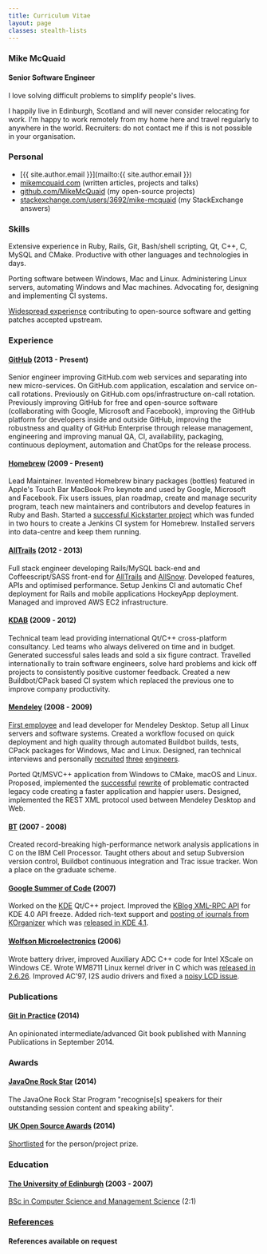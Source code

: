 ```yaml
---
title: Curriculum Vitae
layout: page
classes: stealth-lists
---
```

### Mike McQuaid

#### Senior Software Engineer
I love solving difficult problems to simplify people's lives.

I happily live in Edinburgh, Scotland and will never consider relocating for work. I'm happy to work remotely from my home here and travel regularly to anywhere in the world. Recruiters: do not contact me if this is not possible in your organisation.

### Personal
* [{{ site.author.email }}](mailto:{{ site.author.email }})
* [mikemcquaid.com](/) (written articles, projects and talks)
* [github.com/MikeMcQuaid](https://github.com/MikeMcQuaid) (my open-source projects)
* [stackexchange.com/users/3692/mike-mcquaid](http://stackexchange.com/users/3692/mike-mcquaid) (my StackExchange answers)

### Skills
Extensive experience in Ruby, Rails, Git, Bash/shell scripting, Qt, C++, C, MySQL and CMake. Productive with other languages and technologies in days.

Porting software between Windows, Mac and Linux. Administering Linux servers, automating Windows and Mac machines. Advocating for, designing and implementing CI systems.

[Widespread experience](https://www.openhub.net/accounts/mikemcquaid) contributing to open-source software and getting patches accepted upstream.

### Experience

#### [GitHub](http://github.com/) (2013 - Present)
Senior engineer improving GitHub.com web services and separating into new micro-services. On GitHub.com application, escalation and service on-call rotations. Previously on GitHub.com ops/infrastructure on-call rotation. Previously improving GitHub for free and open-source software (collaborating with Google, Microsoft and Facebook), improving the GitHub platform for developers inside and outside GitHub, improving the robustness and quality of GitHub Enterprise through release management, engineering and improving manual QA, CI, availability, packaging, continuous deployment, automation and ChatOps for the release process.

#### [Homebrew](https://github.com/Homebrew/homebrew/) (2009 - Present)
Lead Maintainer. Invented Homebrew binary packages (bottles) featured in Apple's Touch Bar MacBook Pro keynote and used by Google, Microsoft and Facebook. Fix users issues, plan roadmap, create and manage security program, teach new maintainers and contributors and develop features in Ruby and Bash. Started a [successful Kickstarter project](http://www.kickstarter.com/projects/homebrew/brew-test-bot) which was funded in two hours to create a Jenkins CI system for Homebrew. Installed servers into data-centre and keep them running.

#### [AllTrails](http://alltrails.com/) (2012 - 2013)
Full stack engineer developing Rails/MySQL back-end and Coffeescript/SASS front-end for [AllTrails](http://alltrails.com/) and [AllSnow](https://web.archive.org/web/20150502025831/http://allsnow.com/?). Developed features, APIs and optimised performance. Setup Jenkins CI and automatic Chef deployment for Rails and mobile applications HockeyApp deployment. Managed and improved AWS EC2 infrastructure.

#### [KDAB](http://kdab.com/) (2009 - 2012)
Technical team lead providing international Qt/C++ cross-platform consultancy. Led teams who always delivered on time and in budget. Generated successful sales leads and sold a six figure contract. Travelled internationally to train software engineers, solve hard problems and kick off projects to consistently positive customer feedback. Created a new Buildbot/CPack based CI system which replaced the previous one to improve company productivity.

#### [Mendeley](http://www.mendeley.com/) (2008 - 2009)
[First employee](http://blog.mendeley.com/start-up-life/mike-arthur-joins-team-mendeley/) and lead developer for Mendeley Desktop. Setup all Linux servers and software systems. Created a workflow focused on quick deployment and high quality through automated Buildbot builds, tests, CPack packages for Windows, Mac and Linux. Designed, ran technical interviews and personally [recruited](http://blog.mendeley.com/start-up-life/introducing-fred-amir-and-a-bond-villain/) [three](http://blog.mendeley.com/academic-life/an-excellent-euroscience-adventure-part-ii/) [engineers](http://blog.mendeley.com/research-miscellanea/a-new-knight-joins-mendeleys-round-table/).

Ported Qt/MSVC++ application from Windows to CMake, macOS and Linux. Proposed, implemented the [successful](http://blog.mendeley.com/academic-features/mendeley-desktop-the-mvc-strikes-back/) [rewrite](http://blog.mendeley.com/academic-features/mendeley-desktop-the-about-dialogue-and-the-refactor/) of problematic contracted legacy code creating a faster application and happier users. Designed, implemented the REST XML protocol used between Mendeley Desktop and Web.

#### [BT](http://www.bt.com/) (2007 - 2008)
Created record-breaking high-performance network analysis applications in C on the IBM Cell Processor. Taught others about and setup Subversion version control, Buildbot continuous integration and Trac issue tracker. Won a place on the graduate scheme.

#### [Google Summer of Code](http://code.google.com/soc/) (2007)
Worked on the [KDE](http://www.kde.org/) Qt/C++ project. Improved the [KBlog XML-RPC API](https://api.kde.org/4.12-api/kdepimlibs-apidocs/kblog/html/index.html) for KDE 4.0 API freeze. Added rich-text support and [posting of journals from KOrganizer](http://mikemcquaid.com/2008/09/27/kde-blog-from-korganizer-howto/) which was [released in KDE 4.1](http://www.kde.org/announcements/4.1/).

#### [Wolfson Microelectronics](https://en.wikipedia.org/wiki/Wolfson_Microelectronics) (2006)
Wrote battery driver, improved Auxiliary ADC C++ code for Intel XScale on Windows CE. Wrote WM8711 Linux kernel driver in C which was [released in 2.6.26](https://github.com/mirrors/linux-2.6/commit/bd6d417743d941c3e5eabb21abbcac9737f11061). Improved AC'97, I2S audio drivers and fixed a [noisy LCD issue](http://bugs.openembedded.org/show_bug.cgi?id=1316).

### Publications

#### [Git in Practice](http://gitinpractice.com) (2014)
An opinionated intermediate/advanced Git book published with Manning Publications in September 2014.

### Awards

#### [JavaOne Rock Star](https://blogs.oracle.com/java/annoucing-javaone-2014-rock-stars-v2) (2014)
The JavaOne Rock Star Program "recognise[s] speakers for their outstanding session content and speaking ability".

#### [UK Open Source Awards](http://opensourceawards.org/) (2014)
[Shortlisted](https://web.archive.org/web/20140612092602/http://www.opensourceawards.org/index.php/winners) for the person/project prize.

### Education

#### [The University of Edinburgh](http://www.ed.ac.uk/home) (2003 - 2007)
[BSc in Computer Science and Management Science](http://www.inf.ed.ac.uk/undergraduate/csms.html) (2:1)

### [References](/references.md)

#### References available on request
